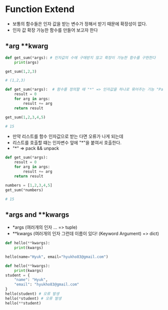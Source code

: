# Function Extend
* 보통의 함수들은 인자 값을 받는 변수가 정해서 받기 때문에 확장성이 없다.
* 인자 값 확장 가능한 함수를 만들어 보고자 한다

## *arg **kwarg

```python
def get_sum(*args): # 인자값의 수에 구애받지 않고 확장이 가능한 함수를 구현한다
    print(args)

get_sum(1,2,3)

# (1,2,3)
```

```python
def get_sum(*args):  # 함수를 정의할 때 "*" => 인자값을 하나로 묶어주는 기능 "Pack"이라 부른다. 이름보다 "*" 표시가 중요하다
    result = 0
    for arg in args:
        result += arg
    return result

get_sum(1,2,3,4,5)

# 15
```

* 만약 리스트를 함수 인자값으로 받는 다면 오류가 나게 되는데 
* 리스트를 호출할 떄는 인자변수 앞에 "*"을 붙여서 호출한다.
* "*" => pack && unpack

```python
def get_sum(*args):
    result = 0
    for arg in args:
        result += arg
    return result

numbers = [1,2,3,4,5]
get_sum(*numbers)

# 15
```

## *args and **kwargs
* *args (여러개의 인자 ... => tuple)
* **kwargs (여러개의 인자 그런데 이름이 있다! (Keyword Argument) => dict)

```python
def hello(**kwargs):
    print(kwargs)

hello(name="Hyuk", email="hyukho83@gmail.com")
```

```python
def hello(**kwargs):
    print(kwargs)
student = {
    "name": "Hyuk",
    "email": "hyukho83@gmail.com"
}
hello(student) # 오류 발생
hello(*student) # 오류 발생
hello(**student)
```
